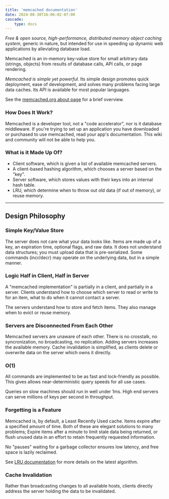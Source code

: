 ```yaml
---
title: 'memcached documentation'
date: 2024-08-30T16:06:02-07:00
cascade:
    type: docs
---
```


*Free & open source, high-performance, distributed memory object caching system*, generic in nature, but intended for use in speeding up dynamic web applications by alleviating database load.

Memcached is an in-memory key-value store for small arbitrary data (strings, objects) from results of database calls, API calls, or page rendering.

*Memcached is simple yet powerful*. Its simple design promotes quick deployment, ease of development, and solves many problems facing large data caches. Its API is available for most popular languages.

See the [memcached.org about page](http://memcached.org/about) for a brief overview.

### How Does It Work?

Memcached is a developer tool, not a "code accelerator", nor is it database middleware. If you're trying to set up an application you have downloaded or purchased to use memcached, read your app's documentation. This wiki and community will not be able to help you.

### What is it Made Up Of?

 * Client software, which is given a list of available memcached servers.
 * A client-based hashing algorithm, which chooses a server based on the "key".
 * Server software, which stores values with their keys into an internal hash table.
 * LRU, which determine when to throw out old data (if out of memory), or reuse memory.

---

## Design Philosophy

### Simple Key/Value Store

The server does not care what your data looks like. Items are made up of a key, an expiration time, optional flags, and raw data. It does not understand data structures; you must upload data that is pre-serialized. Some commands (incr/decr) may operate on the underlying data, but in a simple manner.

### Logic Half in Client, Half in Server

A "memcached implementation" is partially in a client, and partially in a server. Clients understand how to choose which server to read or write to for an item, what to do when it cannot contact a server.

The servers understand how to store and fetch items. They also manage when to evict or reuse memory.

### Servers are Disconnected From Each Other

Memcached servers are unaware of each other. There is no crosstalk, no syncronization, no broadcasting, no replication. Adding servers increases the available memory. Cache invalidation is simplified, as clients delete or overwrite data on the server which owns it directly.

### O(1)

All commands are implemented to be as fast and lock-friendly as possible. This gives allows near-deterministic query speeds for all use cases.

Queries on slow machines should run in well under 1ms. High end servers can serve millions of keys per second in throughput.

### Forgetting is a Feature

Memcached is, by default, a Least Recently Used cache. Items expire after a specified amount of time. Both of these are elegant solutions to many problems; Expire items after a minute to limit stale data being returned, or flush unused data in an effort to retain frequently requested information.

No "pauses" waiting for a garbage collector ensures low latency, and free space is lazily reclaimed.

See [LRU documentation](https://github.com/memcached/memcached/blob/master/doc/new_lru.txt) for more details on the latest algorithm.

### Cache Invalidation

Rather than broadcasting changes to all available hosts, clients directly address the server holding the data to be invalidated.
